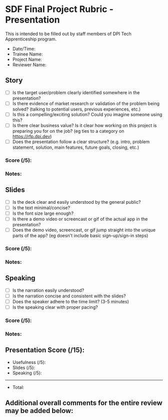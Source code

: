 # SDF Final Project Rubric - Presentation
This is intended to be filled out by staff members of DPI Tech Apprenticeship program.

- Date/Time:
- Trainee Name:
- Project Name:
- Reviewer Name:

## Story
- [ ] Is the target user/problem clearly identified somewhere in the presentation?
- [ ] Is there evidence of market research or validation of the problem being solved? (talking to potential users, previous experiences, etc.)
- [ ] Is this a compelling/exciting solution? Could you imagine someone using this?
- [ ] Is there clear business value? Is it clear how working on this project is preparing you for on the job? (eg ties to a category on https://rfp.dpi.dev)
- [ ] Does the presentation follow a clear structure? (e.g. intro, problem statement, solution, main features, future goals, closing, etc.)

### Score (/5):

### Notes:

## Slides
- [ ] Is the deck clear and easily understood by the general public?
- [ ] Is the text minimal/concise?
- [ ] Is the font size large enough?
- [ ] Is there a demo video or screencast or gif of the actual app in the presentation?
- [ ] Does the demo video, screencast, or gif jump straight into the unique parts of the app? (eg doesn't include basic sign-up/sign-in steps)

### Score (/5):

### Notes:

## Speaking
- [ ] Is the narration easily understood?
- [ ] Is the narration concise and consistent with the slides?
- [ ] Does the speaker adhere to the time limit? (3-5 minutes)
- [ ] Is the speaking clear with proper pacing?
<!-- TODO: 1 more? -->
<!-- maybe on answering questions? -->

### Score (/5):

### Notes:

## Presentation Score (/15):
- Usefulness (/5):
- Slides (/5):
- Speaking (/5):
---
- Total: 

## Additional overall comments for the entire review may be added below:
```




```

